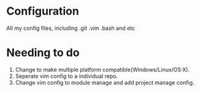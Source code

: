 # Configuration
All my config files, including .git .vim .bash and etc

# Needing to do
1. Change to make multiple platform compatible(Windows/Linux/OS·X).
2. Seperate vim config to a individual repo.
3. Change vim config to module manage and add project manage config.
